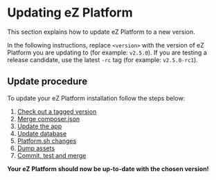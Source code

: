 # Updating eZ Platform

This section explains how to update eZ Platform to a new version.

In the following instructions, replace `<version>` with the version of eZ Platform you are updating to (for example: `v2.5.0`).
If you are testing a release candidate, use the latest `-rc` tag (for example: `v2.5.0-rc1`).

## Update procedure

To update your eZ Platform installation follow the steps below:

1. [Check out a tagged version](1_check_out_version.md)
1. [Merge composer.json](2_merge_composer.md)
1. [Update the app](3_update_app.md)
1. [Update database](4_update_database.md)
1. [Platform.sh changes](5_platform_sh_changes.md)
1. [Dump assets](6_dump_assets.md)
1. [Commit, test and merge](7_commit_test_merge.md)

**Your eZ Platform should now be up-to-date with the chosen version!**
